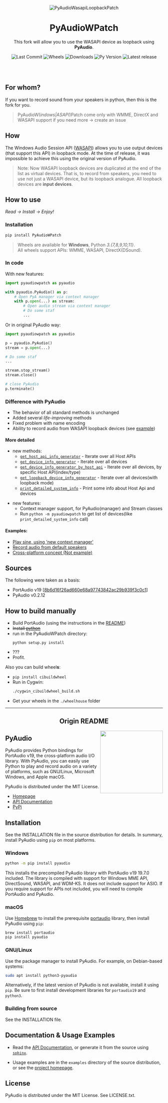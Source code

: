<div align="center">

<!---![PyAudioWasapiLoopbackPatch](assets/snake-350_patch.png)-->
![PyAudioWasapiLoopbackPatch](https://raw.githubusercontent.com/s0d3s/PyAudioWPatch/1b52f1b01160607be2f33dea77c5f1584a6bed33/assets/snake-350_patch.png)

# PyAudioWPatch

This fork will allow you to use the WASAPI device as loopback using **PyAudio**.


![Last Commit](https://img.shields.io/github/last-commit/s0d3s/PyAudioWPatch)
![Wheels](https://img.shields.io/pypi/wheel/PyAudioWpatch)
![Downloads](https://img.shields.io/pypi/dm/PyAudioWPatch)
![Py Version](https://img.shields.io/pypi/pyversions/PyAudioWpatch)
![Latest release](https://img.shields.io/github/v/release/s0d3s/PyAudioWPatch)

</div>

<br /><br />

## For whom?

If you want to record sound from your speakers in python, then this is the fork for you.

> PyAudioW(*indows|ASAPI*)Patch come only with WMME, DirectX and WASAPI support
> if you need more -> create an issue

## How

The Windows Audio Session API ([WASAPI](https://docs.microsoft.com/en-us/windows/win32/coreaudio/wasapi)) allows you to use output devices (that support this API) in loopback mode. At the time of release, it was impossible to achieve this using the original version of PyAudio.

> Note: Now WASAPI loopback devices are duplicated at the end of the list as virtual devices. That is, to record from speakers, you need to use not just a WASAPI device, but its loopback analogue. All loopback devices are **input devices**.

## How to use

*Read -> Install -> Enjoy!*

### Installation

```bash
pip install PyAudioWPatch
```
> Wheels are available for **Windows**, Python *3.{7,8,9,10,11}*.<br />
> All wheels support APIs: WMME, WASAPI, DirectX(DSound).

### In code

With new features:

```python
import pyaudiowpatch as pyaudio

with pyaudio.PyAudio() as p:
    # Open PyA manager via context manager
    with p.open(...) as stream:
        # Open audio stream via context manager
        # Do some staf
        ...
```

Or in original PyAudio way:

```python
import pyaudiowpatch as pyaudio

p = pyaudio.PyAudio()
stream = p.open(...)

# Do some staf
...

stream.stop_stream()
stream.close()

# close PyAudio
p.terminate()
```

### Difference with PyAudio

 - The behavior of all standard methods is unchanged
 - Added several *life-improving* methods
 - Fixed problem with name encoding
 - Ability to record audio from WASAPI loopback devices (see [example](https://github.com/s0d3s/PyAudioWPatch/blob/964afaed7dc03b6dd097f0c22d8a286663516544/examples/pawp_record_wasapi_loopback.py))
 
#### More detailed
 - new methods:
   - [`get_host_api_info_generator`](https://github.com/s0d3s/PyAudioWPatch/blob/964afaed7dc03b6dd097f0c22d8a286663516544/src/pyaudiowpatch/__init__.py#L1066) - Iterate over all Host APIs
   - [`get_device_info_generator`](https://github.com/s0d3s/PyAudioWPatch/blob/964afaed7dc03b6dd097f0c22d8a286663516544/src/pyaudiowpatch/__init__.py#L1080) - Iterate over all devices
   - [`get_device_info_generator_by_host_api`](https://github.com/s0d3s/PyAudioWPatch/blob/964afaed7dc03b6dd097f0c22d8a286663516544/src/pyaudiowpatch/__init__.py#L1093) - Iterate over all devices, by specific Host API(index/type)
   - [`get_loopback_device_info_generator`](https://github.com/s0d3s/PyAudioWPatch/blob/964afaed7dc03b6dd097f0c22d8a286663516544/src/pyaudiowpatch/__init__.py#L1117) - Iterate over all devices(with loopback mode)
   - [`print_detailed_system_info`](https://github.com/s0d3s/PyAudioWPatch/blob/964afaed7dc03b6dd097f0c22d8a286663516544/src/pyaudiowpatch/__init__.py#L1133) - Print some info about Host Api and devices
<!---
   - [`get_host_api_info_generator`](src/pyaudiowpatch/__init__.py#L1066) - Iterate over all Host APIs
   - [`get_device_info_generator`](src/pyaudiowpatch/__init__.py#L1080) - Iterate over all devices
   - [`get_device_info_generator_by_host_api`](src/pyaudiowpatch/__init__.py#L1093) - Iterate over all devices, by specific Host API(index/type)
   - [`get_loopback_device_info_generator`](src/pyaudiowpatch/__init__.py#L1117) - Iterate over all devices(with loopback mode)
   - [`print_detailed_system_info`](src/pyaudiowpatch/__init__.py#L1133) - Print some info about Host Api and devices-->
 
 - new features:
   - Context manager support, for PyAudio(manager) and Stream classes
   - Run `python -m pyaudiowpatch` to get list of devices(like `print_detailed_system_info` call)
 
#### Examples:
 - [Play sine, using \'new context manager'](https://github.com/s0d3s/PyAudioWPatch/blob/964afaed7dc03b6dd097f0c22d8a286663516544/examples/pawp_play_sine_using_context_manger.py)
 - [Record audio from default speakers](https://github.com/s0d3s/PyAudioWPatch/blob/964afaed7dc03b6dd097f0c22d8a286663516544/examples/pawp_record_wasapi_loopback.py)
 - [Cross-platform concept (Not example)](https://github.com/s0d3s/PyAudioWPatch/blob/964afaed7dc03b6dd097f0c22d8a286663516544/examples/pawp_crossplatform_concept.py)
<!---
 - [Play sine, using \'new context manager'](examples/pawp_play_sine_using_context_manger.py)
 - [Record from audio from default speakers](examples/pawp_record_wasapi_loopback.py)
 - [Cross-platform concept (Not example)](examples/pawp_crossplatform_concept.py)-->
 
## Sources

The following were taken as a basis:

 - PortAudio v19 \[[8b6d16f26ad660e68a97743842ac29b939f3c0c1](https://github.com/PortAudio/portaudio/commit/8b6d16f26ad660e68a97743842ac29b939f3c0c1)]
 - PyAudio v0.2.12
 
## How to build manually

 - Build PortAudio (using the instructions in the [README](portaudio_v19/README.md))
 - ~~Install [~~python~~](https://www.python.org/downloads/)~~
 - run in the PyAudioWPatch directory:
   ```bush
   python setup.py install
   ```
 - ???
 - Profit.
 
 Also you can build wheel**s**:
 - `pip install cibuildwheel`
 - Run in Cygwin:
    ```bash
    ./cygwin_cibuildwheel_build.sh
    ```
 - Get your wheels in the `./wheelhouse` folder

---

<div align="center">

## Origin README

</div>


<img align="right" width="200" style="margin-left: 3px" src="https://people.csail.mit.edu/hubert/pyaudio/images/snake-300.png">

## PyAudio

PyAudio provides Python bindings for PortAudio v19, the cross-platform audio I/O library. With PyAudio, you can easily use Python to play and record audio on a variety of platforms, such as GNU/Linux, Microsoft Windows, and Apple macOS.

PyAudio is distributed under the MIT License.

* [Homepage](https://people.csail.mit.edu/hubert/pyaudio/)
* [API Documentation](https://people.csail.mit.edu/hubert/pyaudio/docs/)
* [PyPi](https://pypi.python.org/pypi/PyAudio)

## Installation

See the INSTALLATION file in the source distribution for details. In summary, install PyAudio using `pip` on most platforms.

### Windows

```sh
python -m pip install pyaudio
```

This installs the precompiled PyAudio library with PortAudio v19 19.7.0 included. The library is compiled with support for Windows MME API, DirectSound, WASAPI, and WDM-KS. It does not include support for ASIO. If you require support for APIs not included, you will need to compile PortAudio and PyAudio.

### macOS

Use [Homebrew](https://brew.sh) to install the prerequisite [portaudio](http://portaudio.com) library, then install PyAudio using `pip`:

```sh
brew install portaudio
pip install pyaudio
```

### GNU/Linux

Use the package manager to install PyAudio. For example, on Debian-based systems:

```sh
sudo apt install python3-pyaudio
```

Alternatively, if the latest version of PyAudio is not available, install it using `pip`. Be sure to first install development libraries for `portaudio19` and `python3`.

### Building from source

See the INSTALLATION file.

## Documentation & Usage Examples

* Read the [API Documentation](https://people.csail.mit.edu/hubert/pyaudio/docs/), or generate it from the source using [`sphinx`](https://www.sphinx-doc.org/).

* Usage examples are in the `examples` directory of the source distribution, or see the [project homepage](https://people.csail.mit.edu/hubert/pyaudio/).

## License

PyAudio is distributed under the MIT License. See LICENSE.txt.
